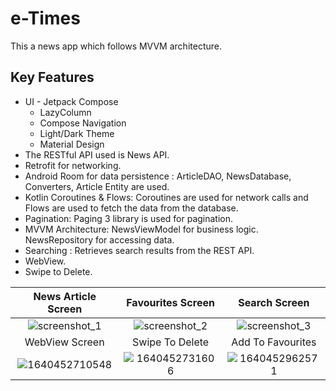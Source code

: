 # e-Times

This a news app which follows MVVM architecture. 

## Key Features

 - UI - Jetpack Compose
    - LazyColumn
    - Compose Navigation
    - Light/Dark Theme
    - Material Design
 - The RESTful API used is News API.
 - Retrofit for networking.
 - Android Room for data persistence : ArticleDAO, NewsDatabase, Converters, Article Entity are used.
 - Kotlin Coroutines & Flows: Coroutines are used for network calls and Flows are used to fetch the data from the database.
 - Pagination: Paging 3 library is used for pagination.
 - MVVM Architecture: NewsViewModel for business logic. NewsRepository for accessing data.
 - Searching : Retrieves search results from the REST API.
 - WebView.
 - Swipe to Delete.

| News Article Screen | Favourites Screen | Search Screen |
| :---:         |     :---:      |          :---: |
| ![screenshot_1](https://user-images.githubusercontent.com/75408941/147407538-ba12e069-cc5b-4155-a4b2-6a352312c5ba.png)   | ![screenshot_2](https://user-images.githubusercontent.com/75408941/147407555-354fc17b-52d1-4352-936d-a0d13f3f3cd4.png)     | ![screenshot_3](https://user-images.githubusercontent.com/75408941/147407571-430dba80-1b6c-4117-b988-6efe39e1378e.png)    |
| WebView Screen | Swipe To Delete | Add To Favourites |
| ![1640452710548](https://user-images.githubusercontent.com/75408941/147407549-7bd0420a-86cf-422a-8124-fdc401ec75e4.png) | ![1640452731606](https://user-images.githubusercontent.com/75408941/147407557-0180a048-351a-41bc-a5db-26ac195a2d99.png) | ![1640452962571](https://user-images.githubusercontent.com/75408941/147407567-3de90198-b587-4309-beb0-1f1c251d45ec.png) |
